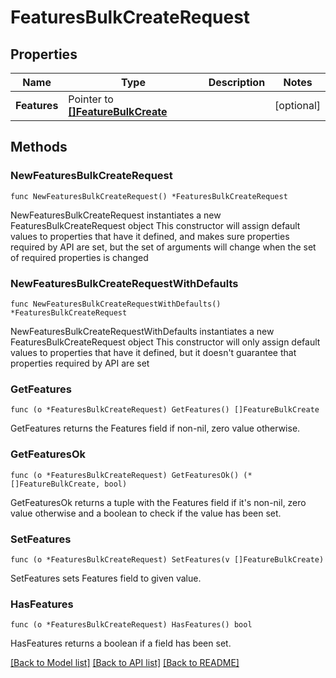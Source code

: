# FeaturesBulkCreateRequest

## Properties

Name | Type | Description | Notes
------------ | ------------- | ------------- | -------------
**Features** | Pointer to [**[]FeatureBulkCreate**](FeatureBulkCreate.md) |  | [optional] 

## Methods

### NewFeaturesBulkCreateRequest

`func NewFeaturesBulkCreateRequest() *FeaturesBulkCreateRequest`

NewFeaturesBulkCreateRequest instantiates a new FeaturesBulkCreateRequest object
This constructor will assign default values to properties that have it defined,
and makes sure properties required by API are set, but the set of arguments
will change when the set of required properties is changed

### NewFeaturesBulkCreateRequestWithDefaults

`func NewFeaturesBulkCreateRequestWithDefaults() *FeaturesBulkCreateRequest`

NewFeaturesBulkCreateRequestWithDefaults instantiates a new FeaturesBulkCreateRequest object
This constructor will only assign default values to properties that have it defined,
but it doesn't guarantee that properties required by API are set

### GetFeatures

`func (o *FeaturesBulkCreateRequest) GetFeatures() []FeatureBulkCreate`

GetFeatures returns the Features field if non-nil, zero value otherwise.

### GetFeaturesOk

`func (o *FeaturesBulkCreateRequest) GetFeaturesOk() (*[]FeatureBulkCreate, bool)`

GetFeaturesOk returns a tuple with the Features field if it's non-nil, zero value otherwise
and a boolean to check if the value has been set.

### SetFeatures

`func (o *FeaturesBulkCreateRequest) SetFeatures(v []FeatureBulkCreate)`

SetFeatures sets Features field to given value.

### HasFeatures

`func (o *FeaturesBulkCreateRequest) HasFeatures() bool`

HasFeatures returns a boolean if a field has been set.


[[Back to Model list]](../README.md#documentation-for-models) [[Back to API list]](../README.md#documentation-for-api-endpoints) [[Back to README]](../README.md)


